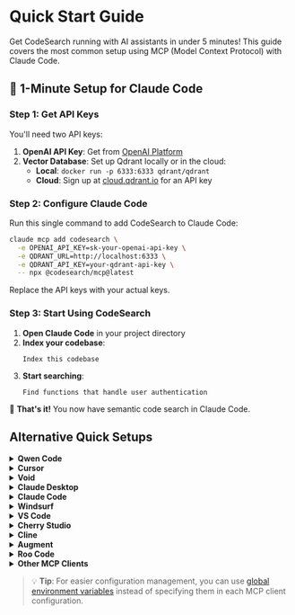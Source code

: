 # Quick Start Guide

Get CodeSearch running with AI assistants in under 5 minutes! This guide covers the most common setup using MCP (Model Context Protocol) with Claude Code.

## 🚀 1-Minute Setup for Claude Code

### Step 1: Get API Keys

You'll need two API keys:

1. **OpenAI API Key**: Get from [OpenAI Platform](https://platform.openai.com/api-keys)
2. **Vector Database**: Set up Qdrant locally or in the cloud:
   - **Local**: `docker run -p 6333:6333 qdrant/qdrant`
   - **Cloud**: Sign up at [cloud.qdrant.io](https://cloud.qdrant.io) for an API key

### Step 2: Configure Claude Code

Run this single command to add CodeSearch to Claude Code:

```bash
claude mcp add codesearch \
  -e OPENAI_API_KEY=sk-your-openai-api-key \
  -e QDRANT_URL=http://localhost:6333 \
  -e QDRANT_API_KEY=your-qdrant-api-key \
  -- npx @codesearch/mcp@latest
```

Replace the API keys with your actual keys.

### Step 3: Start Using CodeSearch

1. **Open Claude Code** in your project directory
2. **Index your codebase**:
   ```
   Index this codebase
   ```
3. **Start searching**:
   ```
   Find functions that handle user authentication
   ```

🎉 **That's it!** You now have semantic code search in Claude Code.

## Alternative Quick Setups

<details>
<summary><strong>Qwen Code</strong></summary>

Create or edit the `~/.qwen/settings.json` file and add the following configuration:

```json
{
  "mcpServers": {
    "codesearch": {
      "command": "npx",
      "args": ["@codesearch/mcp@latest"],
      "env": {
        "OPENAI_API_KEY": "your-openai-api-key",
        "QDRANT_URL": "http://localhost:6333",
        "QDRANT_API_KEY": "your-qdrant-api-key"
      }
    }
  }
}
```

</details>

<details>
<summary><strong>Cursor</strong></summary>

Go to: `Settings` -> `Cursor Settings` -> `MCP` -> `Add new global MCP server`

Pasting the following configuration into your Cursor `~/.cursor/mcp.json` file is the recommended approach. You may also install in a specific project by creating `.cursor/mcp.json` in your project folder. See [Cursor MCP docs](https://docs.cursor.com/context/model-context-protocol) for more info.

**OpenAI Configuration (Default):**

```json
{
  "mcpServers": {
    "codesearch": {
      "command": "npx",
      "args": ["-y", "@codesearch/mcp@latest"],
      "env": {
        "EMBEDDING_PROVIDER": "OpenAI",
        "OPENAI_API_KEY": "your-openai-api-key",
        "QDRANT_URL": "http://localhost:6333",
        "QDRANT_API_KEY": "your-qdrant-api-key"
      }
    }
  }
}
```

**VoyageAI Configuration:**

```json
{
  "mcpServers": {
    "codesearch": {
      "command": "npx",
      "args": ["-y", "@codesearch/mcp@latest"],
      "env": {
        "EMBEDDING_PROVIDER": "VoyageAI",
        "VOYAGEAI_API_KEY": "your-voyageai-api-key",
        "EMBEDDING_MODEL": "voyage-code-3",
        "QDRANT_URL": "http://localhost:6333",
        "QDRANT_API_KEY": "your-qdrant-api-key"
      }
    }
  }
}
```

**Gemini Configuration:**

```json
{
  "mcpServers": {
    "codesearch": {
      "command": "npx",
      "args": ["-y", "@codesearch/mcp@latest"],
      "env": {
        "EMBEDDING_PROVIDER": "Gemini",
        "GEMINI_API_KEY": "your-gemini-api-key",
        "QDRANT_URL": "http://localhost:6333",
        "QDRANT_API_KEY": "your-qdrant-api-key"
      }
    }
  }
}
```

**Ollama Configuration:**

```json
{
  "mcpServers": {
    "codesearch": {
      "command": "npx",
      "args": ["-y", "@codesearch/mcp@latest"],
      "env": {
        "EMBEDDING_PROVIDER": "Ollama",
        "EMBEDDING_MODEL": "nomic-embed-text",
        "OLLAMA_HOST": "http://127.0.0.1:11434",
        "QDRANT_URL": "http://localhost:6333",
        "QDRANT_API_KEY": "your-qdrant-api-key"
      }
    }
  }
}
```

</details>

<details>
<summary><strong>Void</strong></summary>

Go to: `Settings` -> `MCP` -> `Add MCP Server`

Add the following configuration to your Void MCP settings:

```json
{
  "mcpServers": {
    "code-context": {
      "command": "npx",
      "args": ["-y", "@codesearch/mcp@latest"],
      "env": {
        "OPENAI_API_KEY": "your-openai-api-key",

        "QDRANT_URL": "http://localhost:6333",
        "QDRANT_API_KEY": "your-qdrant-api-key"
      }
    }
  }
}
```

</details>

<details>
<summary><strong>Claude Desktop</strong></summary>

Add to your Claude Desktop configuration:

```json
{
  "mcpServers": {
    "codesearch": {
      "command": "npx",
      "args": ["@codesearch/mcp@latest"],
      "env": {
        "OPENAI_API_KEY": "your-openai-api-key",
        "QDRANT_URL": "http://localhost:6333",
        "QDRANT_API_KEY": "your-qdrant-api-key"
      }
    }
  }
}
```

</details>

<details>
<summary><strong>Claude Code</strong></summary>

Use the command line interface to add the CodeSearch MCP server:

```bash
# Add the CodeSearch MCP server
claude mcp add codesearch -e OPENAI_API_KEY=your-openai-api-key -e QDRANT_URL=http://localhost:6333 -e QDRANT_API_KEY=your-qdrant-api-key -- npx @codesearch/mcp@latest

```

See the [Claude Code MCP documentation](https://docs.anthropic.com/en/docs/claude-code/mcp) for more details about MCP server management.

</details>

<details>
<summary><strong>Windsurf</strong></summary>

Windsurf supports MCP configuration through a JSON file. Add the following configuration to your Windsurf MCP settings:

```json
{
  "mcpServers": {
    "codesearch": {
      "command": "npx",
      "args": ["-y", "@codesearch/mcp@latest"],
      "env": {
        "OPENAI_API_KEY": "your-openai-api-key",
        "QDRANT_URL": "http://localhost:6333",
        "QDRANT_API_KEY": "your-qdrant-api-key"
      }
    }
  }
}
```

</details>

<details>
<summary><strong>VS Code</strong></summary>

The CodeSearch MCP server can be used with VS Code through MCP-compatible extensions. Add the following configuration to your VS Code MCP settings:

```json
{
  "mcpServers": {
    "codesearch": {
      "command": "npx",
      "args": ["-y", "@codesearch/mcp@latest"],
      "env": {
        "OPENAI_API_KEY": "your-openai-api-key",
        "QDRANT_URL": "http://localhost:6333",
        "QDRANT_API_KEY": "your-qdrant-api-key"
      }
    }
  }
}
```

</details>

<details>
<summary><strong>Cherry Studio</strong></summary>

Cherry Studio allows for visual MCP server configuration through its settings interface. While it doesn't directly support manual JSON configuration, you can add a new server via the GUI:

1. Navigate to **Settings → MCP Servers → Add Server**.
2. Fill in the server details:
   - **Name**: `codesearch`
   - **Type**: `STDIO`
   - **Command**: `npx`
   - **Arguments**: `["@codesearch/mcp@latest"]`
   - **Environment Variables**:
     - `OPENAI_API_KEY`: `your-openai-api-key`
     - `QDRANT_URL`: `http://localhost:6333`
     - `QDRANT_API_KEY`: `your-qdrant-api-key`
3. Save the configuration to activate the server.

</details>

<details>
<summary><strong>Cline</strong></summary>

Cline uses a JSON configuration file to manage MCP servers. To integrate the provided MCP server configuration:

1. Open Cline and click on the **MCP Servers** icon in the top navigation bar.

2. Select the **Installed** tab, then click **Advanced MCP Settings**.

3. In the `cline_mcp_settings.json` file, add the following configuration:

```json
{
  "mcpServers": {
    "codesearch": {
      "command": "npx",
      "args": ["@codesearch/mcp@latest"],
      "env": {
        "OPENAI_API_KEY": "your-openai-api-key",
        "QDRANT_URL": "http://localhost:6333",
        "QDRANT_API_KEY": "your-qdrant-api-key"
      }
    }
  }
}
```

4. Save the file.

</details>

<details>
<summary><strong>Augment</strong></summary>

To configure CodeSearch MCP in Augment Code, you can use either the graphical interface or manual configuration.

#### **A. Using the Augment Code UI**

1. Click the hamburger menu.

2. Select **Settings**.

3. Navigate to the **Tools** section.

4. Click the **+ Add MCP** button.

5. Enter the following command:

   ```
   npx @codesearch/mcp@latest
   ```

6. Name the MCP: **CodeSearch**.

7. Click the **Add** button.

---

#### **B. Manual Configuration**

1. Press Cmd/Ctrl Shift P or go to the hamburger menu in the Augment panel
2. Select Edit Settings
3. Under Advanced, click Edit in settings.json
4. Add the server configuration to the `mcpServers` array in the `augment.advanced` object

```json
"augment.advanced": {
  "mcpServers": [
    {
      "name": "codesearch",
      "command": "npx",
      "args": ["-y", "@codesearch/mcp@latest"],
      "env": {
        "OPENAI_API_KEY": "your-openai-api-key",

        "QDRANT_URL": "http://localhost:6333",
        "QDRANT_API_KEY": "your-qdrant-api-key"
      }
    }
  ]
}
```

</details>

<details>
<summary><strong>Roo Code</strong></summary>

Roo Code utilizes a JSON configuration file for MCP servers:

1. Open Roo Code and navigate to **Settings → MCP Servers → Edit Global Config**.

2. In the `mcp_settings.json` file, add the following configuration:

```json
{
  "mcpServers": {
    "codesearch": {
      "command": "npx",
      "args": ["@codesearch/mcp@latest"],
      "env": {
        "OPENAI_API_KEY": "your-openai-api-key",

        "QDRANT_URL": "http://localhost:6333",
        "QDRANT_API_KEY": "your-qdrant-api-key"
      }
    }
  }
}
```

3. Save the file to activate the server.

</details>

<details>
<summary><strong>Other MCP Clients</strong></summary>

The server uses stdio transport and follows the standard MCP protocol. It can be integrated with any MCP-compatible client by running:

```bash
npx @codesearch/mcp@latest
```

</details>

> 💡 **Tip**: For easier configuration management, you can use [global environment variables](environment-variables.md) instead of specifying them in each MCP client configuration.
